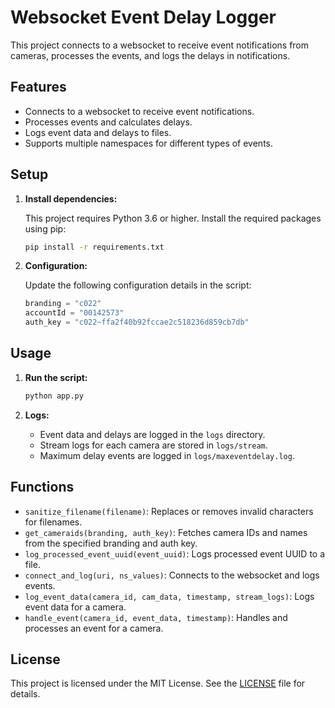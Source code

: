 # Websocket Event Delay Logger

This project connects to a websocket to receive event notifications from cameras, processes the events, and logs the delays in notifications.

## Features

- Connects to a websocket to receive event notifications.
- Processes events and calculates delays.
- Logs event data and delays to files.
- Supports multiple namespaces for different types of events.

## Setup
1. **Install dependencies:**

    This project requires Python 3.6 or higher. Install the required packages using pip:

    ```sh
    pip install -r requirements.txt
    ```

2. **Configuration:**

    Update the following configuration details in the script:

    ```python
    branding = "c022"
    accountId = "00142573"
    auth_key = "c022~ffa2f40b92fccae2c518236d859cb7db"
    ```

## Usage

1. **Run the script:**

    ```sh
    python app.py
    ```

2. **Logs:**

    - Event data and delays are logged in the `logs` directory.
    - Stream logs for each camera are stored in `logs/stream`.
    - Maximum delay events are logged in `logs/maxeventdelay.log`.

## Functions

- `sanitize_filename(filename)`: Replaces or removes invalid characters for filenames.
- `get_cameraids(branding, auth_key)`: Fetches camera IDs and names from the specified branding and auth key.
- `log_processed_event_uuid(event_uuid)`: Logs processed event UUID to a file.
- `connect_and_log(uri, ns_values)`: Connects to the websocket and logs events.
- `log_event_data(camera_id, cam_data, timestamp, stream_logs)`: Logs event data for a camera.
- `handle_event(camera_id, event_data, timestamp)`: Handles and processes an event for a camera.

## License

This project is licensed under the MIT License. See the [LICENSE](LICENSE) file for details.